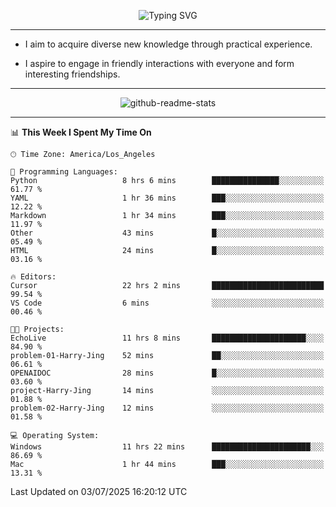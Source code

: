 <p align="center">
  <img src="https://readme-typing-svg.demolab.com?font=Fira+Code&weight=500&size=32&duration=2500&pause=1600&center=true&vCenter=true&random=false&width=1024&height=64&lines=Hi+there+%F0%9F%91%8B;I'm+delighted+you+could+make+it+here+%F0%9F%8E%89;I'm+Harry%2C+a+college+student+still+finding+my+way" alt="Typing SVG" />
</p>


---


- I aim to acquire diverse new knowledge through practical experience.

- I aspire to engage in friendly interactions with everyone and form interesting friendships.


---


<p align="center">
  <img src="https://github-readme-stats.vercel.app/api?username=Harry-Jing&show_icons=true" alt="github-readme-stats"/>
</p>


---

<!--START_SECTION:waka-->
📊 **This Week I Spent My Time On** 

```text
🕑︎ Time Zone: America/Los_Angeles

💬 Programming Languages: 
Python                   8 hrs 6 mins        ███████████████░░░░░░░░░░   61.77 % 
YAML                     1 hr 36 mins        ███░░░░░░░░░░░░░░░░░░░░░░   12.22 % 
Markdown                 1 hr 34 mins        ███░░░░░░░░░░░░░░░░░░░░░░   11.97 % 
Other                    43 mins             █░░░░░░░░░░░░░░░░░░░░░░░░   05.49 % 
HTML                     24 mins             █░░░░░░░░░░░░░░░░░░░░░░░░   03.16 % 

🔥 Editors: 
Cursor                   22 hrs 2 mins       █████████████████████████   99.54 % 
VS Code                  6 mins              ░░░░░░░░░░░░░░░░░░░░░░░░░   00.46 % 

🐱‍💻 Projects: 
EchoLive                 11 hrs 8 mins       █████████████████████░░░░   84.90 % 
problem-01-Harry-Jing    52 mins             ██░░░░░░░░░░░░░░░░░░░░░░░   06.61 % 
OPENAIDOC                28 mins             █░░░░░░░░░░░░░░░░░░░░░░░░   03.60 % 
project-Harry-Jing       14 mins             ░░░░░░░░░░░░░░░░░░░░░░░░░   01.88 % 
problem-02-Harry-Jing    12 mins             ░░░░░░░░░░░░░░░░░░░░░░░░░   01.58 % 

💻 Operating System: 
Windows                  11 hrs 22 mins      ██████████████████████░░░   86.69 % 
Mac                      1 hr 44 mins        ███░░░░░░░░░░░░░░░░░░░░░░   13.31 % 
```


 Last Updated on 03/07/2025 16:20:12 UTC
<!--END_SECTION:waka-->
